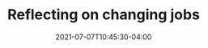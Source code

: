 ---
title: "Reflecting on changing jobs"
date: 2021-07-07T10:45:30-04:00
categories:
  - Reflections
tags:
  - self-awareness
  - thoughts
---